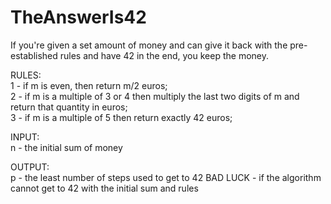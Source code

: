 # TheAnswerIs42

If you're given a set amount of money and can give it back with the pre-established rules and have 42 in the end, you keep the money.

RULES:  
1 - if m is even, then return m/2 euros;  
2 - if m is a multiple of 3 or 4 then multiply the last two digits of m and return that quantity in euros;  
3 - if m is a multiple of 5 then return exactly 42 euros;  

INPUT:  
n - the initial sum of money

OUTPUT:  
p - the least number of steps used to get to 42
BAD LUCK - if the algorithm cannot get to 42 with the initial sum and rules
